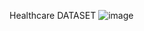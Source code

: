 Healthcare DATASET
![image](https://github.com/user-attachments/assets/90926efa-f100-49eb-a070-3c4af0fc5072)

